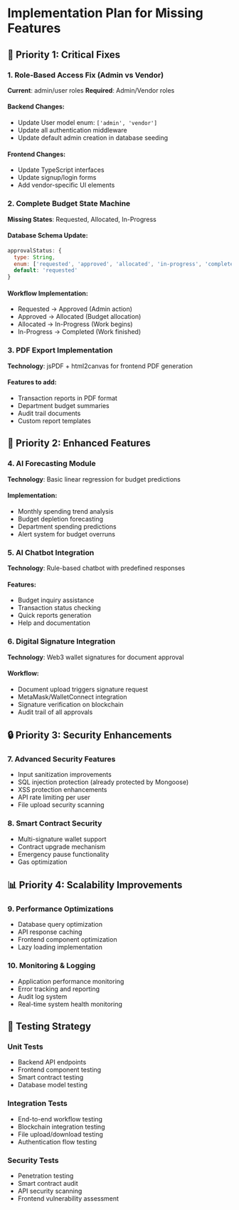 # Implementation Plan for Missing Features

## 🎯 Priority 1: Critical Fixes

### 1. Role-Based Access Fix (Admin vs Vendor)
**Current**: admin/user roles
**Required**: Admin/Vendor roles

#### Backend Changes:
- Update User model enum: `['admin', 'vendor']`
- Update all authentication middleware
- Update default admin creation in database seeding

#### Frontend Changes:
- Update TypeScript interfaces
- Update signup/login forms
- Add vendor-specific UI elements

### 2. Complete Budget State Machine
**Missing States**: Requested, Allocated, In-Progress

#### Database Schema Update:
```javascript
approvalStatus: {
  type: String,
  enum: ['requested', 'approved', 'allocated', 'in-progress', 'completed', 'rejected'],
  default: 'requested'
}
```

#### Workflow Implementation:
- Requested → Approved (Admin action)
- Approved → Allocated (Budget allocation)
- Allocated → In-Progress (Work begins)
- In-Progress → Completed (Work finished)

### 3. PDF Export Implementation
**Technology**: jsPDF + html2canvas for frontend PDF generation

#### Features to add:
- Transaction reports in PDF format
- Department budget summaries
- Audit trail documents
- Custom report templates

## 🎯 Priority 2: Enhanced Features

### 4. AI Forecasting Module
**Technology**: Basic linear regression for budget predictions

#### Implementation:
- Monthly spending trend analysis
- Budget depletion forecasting
- Department spending predictions
- Alert system for budget overruns

### 5. AI Chatbot Integration
**Technology**: Rule-based chatbot with predefined responses

#### Features:
- Budget inquiry assistance
- Transaction status checking
- Quick reports generation
- Help and documentation

### 6. Digital Signature Integration
**Technology**: Web3 wallet signatures for document approval

#### Workflow:
- Document upload triggers signature request
- MetaMask/WalletConnect integration
- Signature verification on blockchain
- Audit trail of all approvals

## 🔒 Priority 3: Security Enhancements

### 7. Advanced Security Features
- Input sanitization improvements
- SQL injection protection (already protected by Mongoose)
- XSS protection enhancements
- API rate limiting per user
- File upload security scanning

### 8. Smart Contract Security
- Multi-signature wallet support
- Contract upgrade mechanism
- Emergency pause functionality
- Gas optimization

## 📊 Priority 4: Scalability Improvements

### 9. Performance Optimizations
- Database query optimization
- API response caching
- Frontend component optimization
- Lazy loading implementation

### 10. Monitoring & Logging
- Application performance monitoring
- Error tracking and reporting
- Audit log system
- Real-time system health monitoring

## 🧪 Testing Strategy

### Unit Tests
- Backend API endpoints
- Frontend component testing
- Smart contract testing
- Database model testing

### Integration Tests
- End-to-end workflow testing
- Blockchain integration testing
- File upload/download testing
- Authentication flow testing

### Security Tests
- Penetration testing
- Smart contract audit
- API security scanning
- Frontend vulnerability assessment